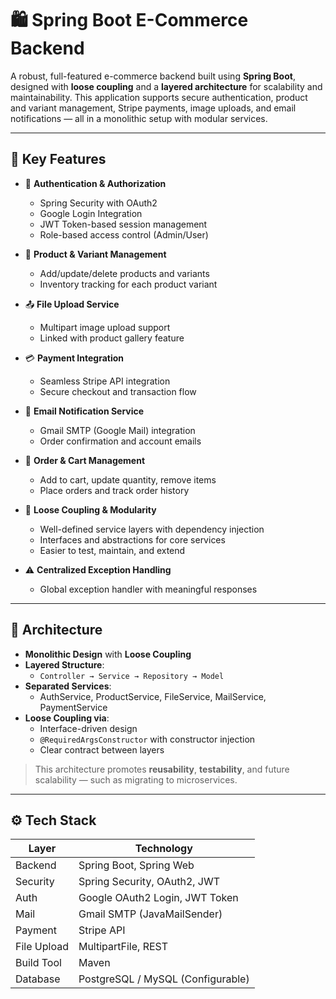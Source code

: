 # 🛍️ Spring Boot E-Commerce Backend

A robust, full-featured e-commerce backend built using **Spring Boot**, designed with **loose coupling** and a **layered architecture** for scalability and maintainability. This application supports secure authentication, product and variant management, Stripe payments, image uploads, and email notifications — all in a monolithic setup with modular services.

---

## 🚀 Key Features

- 🔐 **Authentication & Authorization**
  - Spring Security with OAuth2
  - Google Login Integration
  - JWT Token-based session management
  - Role-based access control (Admin/User)

- 🛒 **Product & Variant Management**
  - Add/update/delete products and variants
  - Inventory tracking for each product variant

- 📤 **File Upload Service**
  - Multipart image upload support
  - Linked with product gallery feature

- 💳 **Payment Integration**
  - Seamless Stripe API integration
  - Secure checkout and transaction flow

- 📧 **Email Notification Service**
  - Gmail SMTP (Google Mail) integration
  - Order confirmation and account emails

- 🧾 **Order & Cart Management**
  - Add to cart, update quantity, remove items
  - Place orders and track order history

- 🧠 **Loose Coupling & Modularity**
  - Well-defined service layers with dependency injection
  - Interfaces and abstractions for core services
  - Easier to test, maintain, and extend

- ⚠️ **Centralized Exception Handling**
  - Global exception handler with meaningful responses

---

## 🧱 Architecture

- **Monolithic Design** with **Loose Coupling**
- **Layered Structure**:
  - `Controller → Service → Repository → Model`
- **Separated Services**:
  - AuthService, ProductService, FileService, MailService, PaymentService
- **Loose Coupling via**:
  - Interface-driven design
  - `@RequiredArgsConstructor` with constructor injection
  - Clear contract between layers

> This architecture promotes **reusability**, **testability**, and future scalability — such as migrating to microservices.

---

## ⚙️ Tech Stack

| Layer        | Technology                                |
|--------------|-------------------------------------------|
| Backend      | Spring Boot, Spring Web                   |
| Security     | Spring Security, OAuth2, JWT              |
| Auth         | Google OAuth2 Login, JWT Token            |
| Mail         | Gmail SMTP (JavaMailSender)               |
| Payment      | Stripe API                                |
| File Upload  | MultipartFile, REST                       |
| Build Tool   | Maven                                     |
| Database     | PostgreSQL / MySQL (Configurable)         |


